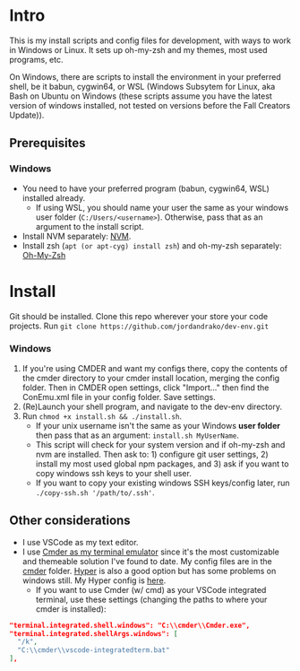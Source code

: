 # Intro

This is my install scripts and config files for development, with ways to work in Windows or Linux. It sets up oh-my-zsh and my themes, most used programs, etc.

On Windows, there are scripts to install the environment in your preferred shell, be it babun, cygwin64, or WSL (Windows Subsytem for Linux, aka Bash on Ubuntu on Windows (these scripts assume you have the latest version of windows installed, not tested on versions before the Fall Creators Update)).

## Prerequisites

### Windows

* You need to have your preferred program (babun, cygwin64, WSL) installed already.
  * If using WSL, you should name your user the same as your windows user folder (`C:/Users/<username>`). Otherwise, pass that as an argument to the install script.
* Install NVM separately: [NVM](https://github.com/creationix/nvm#install-script).
* Install zsh (`apt (or apt-cyg) install zsh`) and oh-my-zsh separately: [Oh-My-Zsh](https://github.com/robbyrussell/oh-my-zsh#basic-installation)

# Install

Git should be installed.
Clone this repo wherever your store your code projects. Run `git clone https://github.com/jordandrako/dev-env.git`

### Windows

1.  If you're using CMDER and want my configs there, copy the contents of the cmder directory to your cmder install location, merging the config folder. Then in CMDER open settings, click "Import..." then find the ConEmu.xml file in your config folder. Save settings.
1.  (Re)Launch your shell program, and navigate to the dev-env directory.
1.  Run `chmod +x install.sh && ./install.sh`.
    * If your unix username isn't the same as your Windows **user folder** then pass that as an argument: `install.sh MyUserName`.
    * This script will check for your system version and if oh-my-zsh and nvm are installed. Then ask to: 1) configure git user settings, 2) install my most used global npm packages, and 3) ask if you want to copy windows ssh keys to your shell user.
    * If you want to copy your existing windows SSH keys/config later, run `./copy-ssh.sh '/path/to/.ssh'`.

## Other considerations

* I use VSCode as my text editor.
* I use [Cmder as my terminal emulator](http://cmder.net/) since it's the most customizable and themeable solution I've found to date. My config files are in the [cmder](cmder) folder. [Hyper](https://hyper.is) is also a good option but has some problems on windows still. My Hyper config is [here](https://gist.github.com/jordandrako/b9507122e6db8adb6362eb5cdf147b7f).
  * If you want to use Cmder (w/ cmd) as your VSCode integrated terminal, use these settings (changing the paths to where your cmder is installed):

```json
"terminal.integrated.shell.windows": "C:\\cmder\\Cmder.exe",
"terminal.integrated.shellArgs.windows": [
  "/k",
  "C:\\cmder\\vscode-integratedterm.bat"
],
```
